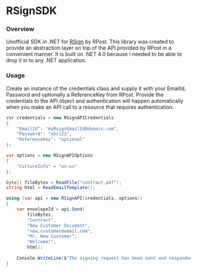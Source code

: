 # RSignSDK
### Overview
Unofficial SDK in .NET for [RSign](https://www.rsign.com/) by RPost. This library was created to provide an abstraction layer on top of the API provided by RPost in a convenient manner. It is built on .NET 4.0 because I needed to be able to drop it in to any .NET application.

### Usage
Create an instance of the credentials class and supply it with your EmailId, Password and optionally a ReferenceKey from RPost. Provide the credentials to the API object and authentication will happen automatically when you make an API call to a resource that requires authentication.
```csharp
var credentials = new RSignAPICredentials
{
    "EmailId": "myRsignEmailId@domain.com",
    "Password": "abc123",
    "ReferenceKey": "optional"
};

var options = new RSignAPIOptions
{
    "CultureInfo" = "en-us"
};

byte[] fileBytes = ReadFile("contract.pdf");
string html = ReadEmailTemplate();

using (var api = new RSignAPI(credentials, options))
{
    var envelopeId = api.Send(
        fileBytes,
        "Contract",
        "New Customer Document",
        "new.customer@email.com",
        "Mr. New Customer",
        "Welcome!",
        html);
    
    Console.WriteLine($"The signing request has been sent and responded with the identifier {envelopeId}");
}
